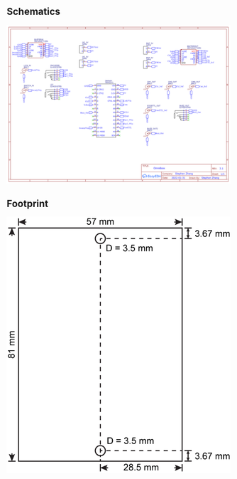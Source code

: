 ## Schematics

![Schematics](./Schematic_Omnibox%20v3_2022-04-08.png)

## Footprint

![Footprint](./Board%20footprint.png)
